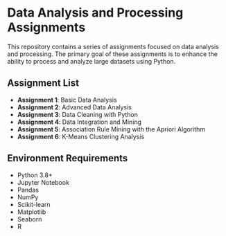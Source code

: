 # Data Analysis and Processing Assignments

This repository contains a series of assignments focused on data analysis and processing. The primary goal of these assignments is to enhance the ability to process and analyze large datasets using Python.

## Assignment List

- **Assignment 1**: Basic Data Analysis
- **Assignment 2**: Advanced Data Analysis
- **Assignment 3**: Data Cleaning with Python
- **Assignment 4**: Data Integration and Mining
- **Assignment 5**: Association Rule Mining with the Apriori Algorithm
- **Assignment 6**: K-Means Clustering Analysis

## Environment Requirements

- Python 3.8+
- Jupyter Notebook
- Pandas
- NumPy
- Scikit-learn
- Matplotlib
- Seaborn
- R
  

